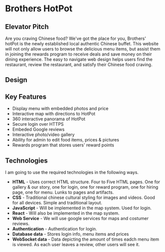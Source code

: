 # Brothers HotPot

## Elevator Pitch

Are you craving Chinese food? We've got the place for you, Brothers' hotPot is the newly established local authentic Chinese buffet. This website will not only allow users to browse the delicious menu items, but assist them in joining the rewards program to receive deals and save money on their dining experience. The easy to navigate web design helps users find the restaurant, review the restaurant, and satisfy their Chinese food craving. 

## Design

## Key Features

- Display menu with embedded photos and price
- Interactive map with directions to HotPot
- 360 interactive panorama of HotPot
- Secure login over HTTPS
- Embeded Google reviews
- Interactive photo/video gallery
- Ability for admin to edit food items, prices & pictures
- Rewards program that stores users' reward points

## Technologies

I am going to use the required technologies in the following ways.

- **HTML** - Uses correct HTML structure. Four to Five HTML pages. One for gallery & our story, one for login, one for reward program, one for hiring page, one for menu. Lunks to pages and artifacts.
- **CSS** - Traditional chinese cultural styling for images and videos. Good for all devices. Simple and traditional layout.
- **JavaScript** - Will be implemented in the map system. Used for login.
- **React** - Will also be implemented in the map system.
- **Web Service** - We will use google services for maps and costumer reviews.
- **Authentication** - Authentication for login.
- **Database data** - Stores login info, menu items and prices
- **WebSocket data** - Data depicting the amount of times eadch menu item is viewed. As each user leaves a review, other users will see it.